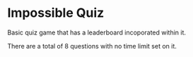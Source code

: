 # Impossible Quiz

Basic quiz game that has a leaderboard incoporated within it.

There are a total of 8 questions with no time limit set on it.
